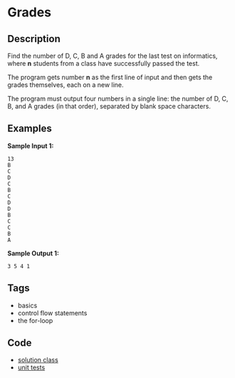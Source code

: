 # Grades

## Description
Find the number of D, C, B and A grades for the last test on informatics, where **n** students from a class have successfully passed the test.

The program gets number **n** as the first line of input and then gets the grades themselves, each on a new line.

The program must output four numbers in a single line: the number of D, C, B, and A grades (in that order), separated by blank space characters.

## Examples
**Sample Input 1:**
```console
13
B
C
D
C
B
C
D
D
B
C
C
B
A
```

**Sample Output 1:**
```console
3 5 4 1
```

## Tags
- basics
- control flow statements
- the for-loop

## Code
- [solution class](./src/main/java/Solution.java)
- [unit tests](./src/test/java/SomeParamTest.java)